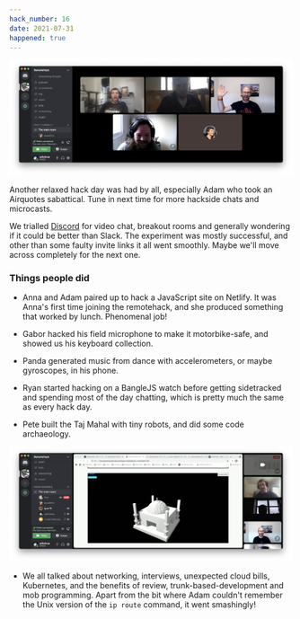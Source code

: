```yaml
---
hack_number: 16
date: 2021-07-31
happened: true
---
```


![attendees on discord](/images/2021-07_group_shot.png)

Another relaxed hack day was had by all, especially Adam who took an Airquotes sabattical. Tune in next time for more hackside chats and microcasts.

We trialled [Discord](https://discord.com) for video chat, breakout rooms and generally wondering if it could be better than Slack. The experiment was mostly successful, and other than some faulty invite links it all went smoothly. Maybe we'll move across completely for the next one.

### Things people did

- Anna and Adam paired up to hack a JavaScript site on Netlify. It was Anna's first time joining the remotehack, and she produced something that worked by lunch. Phenomenal job!

- Gabor hacked his field microphone to make it motorbike-safe, and showed us his keyboard collection.

- Panda generated music from dance with accelerometers, or maybe gyroscopes, in his phone.

- Ryan started hacking on a BangleJS watch before getting sidetracked and spending most of the day chatting, which is pretty much the same as every hack day.

- Pete built the Taj Mahal with tiny robots, and did some code archaeology.

![pete_and_the_bots](/images/2021-07_pete_builderbot.png)

- We all talked about networking, interviews, unexpected cloud bills, Kubernetes, and the benefits of review, trunk-based-development and mob programming. Apart from the bit where Adam couldn't remember the Unix version of the `ip route` command, it went smashingly!
